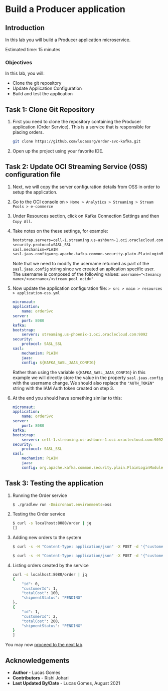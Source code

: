 # Build a Producer application

## Introduction

In this lab you will build a Producer application microservice.


Estimated time: 15 minutes

### Objectives

In this lab, you will:

* Clone the git repository
* Update Application Configuration
* Build and test the application


## Task 1: Clone Git Repository

1. First you need to clone the repository containing the Producer application (Order Service). This is a service that is responsible for placing orders.

    ```bash
    git clone https://github.com/lucassrg/order-svc-kafka.git
    ```

1. Open up the project using your favorite IDE.


## Task 2:  Update OCI Streaming Service (OSS) configuration file

1. Next, we will copy the server configuration details from OSS in order to setup the application.

1. Go to the OCI console on `> Home > Analytics > Streaming > Stream Pools > e-commerce`

1. Under Resources section, click on Kafka Connection Settings and then `Copy All`.

1. Take notes on the these settings, for example:

    ```bash
    bootstrap.servers=cell-1.streaming.us-ashburn-1.oci.oraclecloud.com:9092
    security.protocol=SASL_SSL
    sasl.mechanism=PLAIN
    sasl.jaas.config=org.apache.kafka.common.security.plain.PlainLoginModule required username="odax/oracleidentitycloudservice/lucas.gomes@oracle.com/ocid1.streampool.oc1.iad.amaaaaaadoga" password="AUTH_TOKEN";
    ```

    Note that we need to modify the username returned as part of the `sasl.jaas.config` string since we created an aplication specific user. The username is composed of the following values:
    `username="<tenancy name>/<username>/<stream pool ocid>"`

1. Now update the application configuration file: `> src > main > resources > application-oss.yml`

    ```yaml
    micronaut:
    application:
        name: orderSvc
    server:
        port: 8080
    kafka:
    bootstrap:
        servers: streaming.us-phoenix-1.oci.oraclecloud.com:9092
    security:
        protocol: SASL_SSL
    sasl:
        mechanism: PLAIN
        jaas:
        config: ${KAFKA_SASL_JAAS_CONFIG}
    ```

    Rather than using the variable `${KAFKA_SASL_JAAS_CONFIG}` in this example we will directly store the value in the property `sasl.jaas.config` with the username change. We should also replace the `"AUTH_TOKEN"` string with the IAM Auth token created on step 3.

1. At the end you should have something similar to this:

    ```yaml
    micronaut:
    application:
        name: orderSvc
    server:
        port: 8080
    kafka:
    bootstrap:
        servers: cell-1.streaming.us-ashburn-1.oci.oraclecloud.com:9092
    security:
        protocol: SASL_SSL
    sasl:
        mechanism: PLAIN
        jaas:
        config: org.apache.kafka.common.security.plain.PlainLoginModule required username="odax/streaming-app-user/ocid1.streampool.oc1.iad.amaaaaaadoga" password="d$.ab2rGa1C8J=sr8#bD";
    ```

## Task 3: Testing the application


1. Running the Order service

    ```bash
    $ ./gradlew run -Dmicronaut.environments=oss
    ```

1. Testing the Order service


    ```bash
    $ curl -s localhost:8080/order | jq
    []
    ```

1. Adding new orders to the system

    ```bash
    $ curl -s -H "Content-Type: application/json" -X POST -d '{"customerId": 1, "totalCost": 100.00}' localhost:8080/order | jq

    $ curl -s -H "Content-Type: application/json" -X POST -d '{"customerId": 2, "totalCost": 200.00}' localhost:8080/order | jq
    ```

1. Listing orders created by the service

    ```bash
    curl -s localhost:8080/order | jq                                                                                        [
    {
        "id": 0,
        "customerId": 1,
        "totalCost": 100,
        "shipmentStatus": "PENDING"
    },
    {
        "id": 1,
        "customerId": 2,
        "totalCost": 200,
        "shipmentStatus": "PENDING"
    }
    ]
    ```



You may now [proceed to the next lab](#next).

## Acknowledgements

* **Author** - Lucas Gomes
* **Contributors** -  Rishi Johari
* **Last Updated By/Date** - Lucas Gomes, August 2021